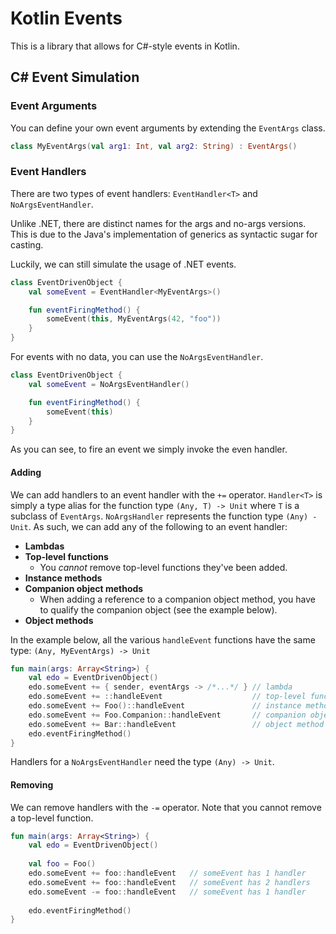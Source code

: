 # Kotlin Events
This is a library that allows for C#-style events in Kotlin.

## C# Event Simulation
### Event Arguments
You can define your own event arguments by extending the `EventArgs` class.
```kotlin
class MyEventArgs(val arg1: Int, val arg2: String) : EventArgs()
```

### Event Handlers
There are two types of event handlers: `EventHandler<T>` and `NoArgsEventHandler`.

Unlike .NET, there are distinct names for the args and no-args versions.
This is due to the Java's implementation of generics as syntactic sugar for casting.

Luckily, we can still simulate the usage of .NET events.
```kotlin
class EventDrivenObject {
    val someEvent = EventHandler<MyEventArgs>()

    fun eventFiringMethod() {
        someEvent(this, MyEventArgs(42, "foo"))
    }
}
```

For events with no data, you can use the `NoArgsEventHandler`.
```kotlin
class EventDrivenObject {
    val someEvent = NoArgsEventHandler()

    fun eventFiringMethod() {
        someEvent(this)
    }
}
```

As you can see, to fire an event we simply invoke the even handler.

#### Adding
We can add handlers to an event handler with the `+=` operator.
`Handler<T>` is simply a type alias for the function type `(Any, T) -> Unit` where `T` is a subclass of `EventArgs`.
`NoArgsHandler` represents the function type `(Any) - Unit`. 
As such, we can add any of the following to an event handler:
- **Lambdas**
- **Top-level functions**
  - You *cannot* remove top-level functions they've been added.
- **Instance methods**
- **Companion object methods**
  - When adding a reference to a companion object method, you have to qualify the companion object (see the example below).
- **Object methods**

In the example below, all the various `handleEvent` functions have the same type: `(Any, MyEventArgs) -> Unit`
```kotlin
fun main(args: Array<String>) {
    val edo = EventDrivenObject()
    edo.someEvent += { sender, eventArgs -> /*...*/ } // lambda
    edo.someEvent += ::handleEvent                    // top-level function
    edo.someEvent += Foo()::handleEvent               // instance method
    edo.someEvent += Foo.Companion::handleEvent       // companion object method
    edo.someEvent += Bar::handleEvent                 // object method
    edo.eventFiringMethod()
}
```

Handlers for a `NoArgsEventHandler` need the type `(Any) -> Unit`.

#### Removing
We can remove handlers with the `-=` operator. Note that you cannot remove a top-level function.
```kotlin
fun main(args: Array<String>) {
    val edo = EventDrivenObject()
    
    val foo = Foo()
    edo.someEvent += foo::handleEvent   // someEvent has 1 handler
    edo.someEvent += foo::handleEvent   // someEvent has 2 handlers
    edo.someEvent -= foo::handleEvent   // someEvent has 1 handler
    
    edo.eventFiringMethod()
}
```